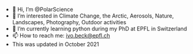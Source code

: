 - 👋 Hi, I’m @PolarScience
- 👀 I’m interested in Climate Change, the Arctic, Aerosols, Nature, Landscapes, Photography, Outdoor activities
- 🌱 I’m currently learning python during my PhD at EPFL in Switzerland
- 📫 How to reach me: ivo.beck@epfl.ch 
- This was updated in October 2021

<!---
PolarScience/PolarScience is a ✨ special ✨ repository because its `README.md` (this file) appears on your GitHub profile.
You can click the Preview link to take a look at your changes.
--->
